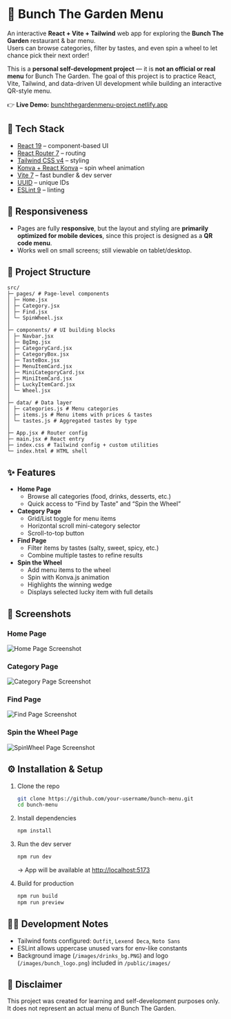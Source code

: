 # 🍴 Bunch The Garden Menu

An interactive **React + Vite + Tailwind** web app for exploring the **Bunch The Garden** restaurant & bar menu.  
Users can browse categories, filter by tastes, and even spin a wheel to let chance pick their next order!

This is a **personal self-development project** — it is **not an official or real menu** for Bunch The Garden. The goal of this project is to practice React, Vite, Tailwind, and data-driven UI development while building an interactive QR-style menu.

👉 **Live Demo:** [bunchthegardenmenu-project.netlify.app](https://bunchthegardenmenu-project.netlify.app/)

## 🚀 Tech Stack

- [React 19](https://react.dev) – component-based UI
- [React Router 7](https://reactrouter.com) – routing
- [Tailwind CSS v4](https://tailwindcss.com) – styling
- [Konva + React Konva](https://konvajs.org) – spin wheel animation
- [Vite 7](https://vitejs.dev) – fast bundler & dev server
- [UUID](https://www.npmjs.com/package/uuid) – unique IDs
- [ESLint 9](https://eslint.org) – linting

## 📱 Responsiveness

- Pages are fully **responsive**, but the layout and styling are **primarily optimized for mobile devices**, since this project is designed as a **QR code menu**.
- Works well on small screens; still viewable on tablet/desktop.

## 📂 Project Structure

```
src/
├─ pages/ # Page-level components
│ ├─ Home.jsx
│ ├─ Category.jsx
│ ├─ Find.jsx
│ └─ SpinWheel.jsx
│
├─ components/ # UI building blocks
│ ├─ Navbar.jsx
│ ├─ BgImg.jsx
│ ├─ CategoryCard.jsx
│ ├─ CategoryBox.jsx
│ ├─ TasteBox.jsx
│ ├─ MenuItemCard.jsx
│ ├─ MiniCategoryCard.jsx
│ ├─ MiniItemCard.jsx
│ ├─ LuckyItemCard.jsx
│ └─ Wheel.jsx
│
├─ data/ # Data layer
│ ├─ categories.js # Menu categories
│ ├─ items.js # Menu items with prices & tastes
│ └─ tastes.js # Aggregated tastes by type
│
├─ App.jsx # Router config
├─ main.jsx # React entry
├─ index.css # Tailwind config + custom utilities
└─ index.html # HTML shell

```

## ✨ Features

- **Home Page**
  - Browse all categories (food, drinks, desserts, etc.)
  - Quick access to “Find by Taste” and “Spin the Wheel”
- **Category Page**
  - Grid/List toggle for menu items
  - Horizontal scroll mini-category selector
  - Scroll-to-top button
- **Find Page**
  - Filter items by tastes (salty, sweet, spicy, etc.)
  - Combine multiple tastes to refine results
- **Spin the Wheel**
  - Add menu items to the wheel
  - Spin with Konva.js animation
  - Highlights the winning wedge
  - Displays selected lucky item with full details

## 📸 Screenshots

### Home Page

![Home Page Screenshot](./src/assets/screenshots/home-page.png)

### Category Page

![Category Page Screenshot](./src/assets/screenshots/category-page.png)

### Find Page

![Find Page Screenshot](./src/assets/screenshots/find-page.png)

### Spin the Wheel Page

![SpinWheel Page Screenshot](./src/assets/screenshots/spin-page.png)

## ⚙️ Installation & Setup

1. Clone the repo

   ```bash
   git clone https://github.com/your-username/bunch-menu.git
   cd bunch-menu
   ```

2. Install dependencies

   ```bash
   npm install
   ```

3. Run the dev server

   ```bash
   npm run dev
   ```

   → App will be available at [http://localhost:5173](http://localhost:5173)

4. Build for production

   ```bash
   npm run build
   npm run preview
   ```

## 🧑‍💻 Development Notes

- Tailwind fonts configured: `Outfit`, `Lexend Deca`, `Noto Sans`
- ESLint allows uppercase unused vars for env-like constants
- Background image (`/images/drinks_bg.PNG`) and logo (`/images/bunch_logo.png`) included in `/public/images/`

## 📜 Disclaimer

This project was created for learning and self-development purposes only.
It does not represent an actual menu of Bunch The Garden.
